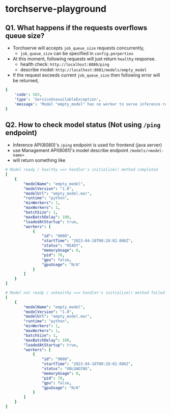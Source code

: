 # torchserve-playground


## Q1. What happens if the requests overflows queue size?
* Torchserve will accepts `job_queue_size` requests concurrently,
  * `job_queue_size` can be specified in `config.perperties`
* At this moment, following requests will just return `healthy` response.
  * health check: `http://localhost:8080/ping`
  * describe model: `http://localhost:8081/models/empty_model`
* If the request exceeds current `job_queue_size` then following error will be returned,

```yaml
{
    'code': 503, 
    'type': 'ServiceUnavailableException', 
    'message': 'Model "empty_model" has no worker to serve inference request. Please use scale workers API to add workers.'
}
```

## Q2. How to check model status (Not using `/ping` endpoint)
* Inference API(8080)'s `/ping` endpoint is used for frontend (java server)
* use Management API(8081)'s model describe endpoint `/models/<model-name>`
* will return something like
```yaml
# Model ready / healthy ==> handler's initialize() method completed
[
    {
        "modelName": "empty_model",
        "modelVersion": "1.0",
        "modelUrl": "empty_model.mar",
        "runtime": "python",
        "minWorkers": 1,
        "maxWorkers": 1,
        "batchSize": 1,
        "maxBatchDelay": 100,
        "loadedAtStartup": true,
        "workers": [
            {
                "id": "9000",
                "startTime": "2023-04-18T00:28:02.086Z",
                "status": "READY",
                "memoryUsage": 0,
                "pid": 70,
                "gpu": false,
                "gpuUsage": "N/A"
            }
        ]
    }
]

# Model not ready / unhealthy ==> handler's initialize() method failed
[
    {
        "modelName": "empty_model",
        "modelVersion": "1.0",
        "modelUrl": "empty_model.mar",
        "runtime": "python",
        "minWorkers": 1,
        "maxWorkers": 1,
        "batchSize": 1,
        "maxBatchDelay": 100,
        "loadedAtStartup": true,
        "workers": [
            {
                "id": "9000",
                "startTime": "2023-04-18T00:28:02.086Z",
                "status": "UNLOADING",
                "memoryUsage": 0,
                "pid": 70,
                "gpu": false,
                "gpuUsage": "N/A"
            }
        ]
    }
]
```
